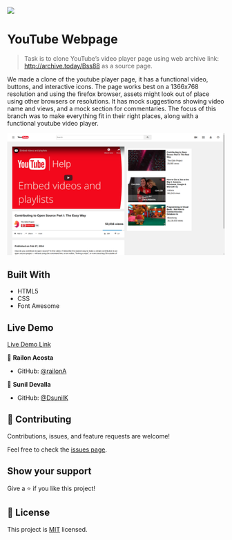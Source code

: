 ![](https://img.shields.io/badge/Microverse-blueviolet)

# YouTube Webpage
> Task is to clone YouTube’s video player page using web archive link: http://archive.today/Bss88 as a source page.

We made a clone of the youtube player page, it has a functional video, buttons, and interactive icons. The page works best on a 1366x768 resolution and using the firefox browser, assets might look out of place using other browsers or resolutions. It has mock suggestions showing video name and views, and a mock section for commentaries. The focus of this branch was to make everything fit in their right places, along with a functional youtube video player.

![screenshot](./img/app_screenshot.png)
 
## Built With

- HTML5
- CSS
- Font Awesome

## Live Demo

[Live Demo Link](https://railona.github.io/youtube-simulator-page/)

👤 **Railon Acosta**

- GitHub: [@railonA](https://github.com/RailonA)


👤 **Sunil Devalla**

- GitHub: [@DsunilK](https://github.com/DsunilK)

## 🤝 Contributing

Contributions, issues, and feature requests are welcome!

Feel free to check the [issues page](https://github.com/RailonA/youtube-simulator-page/issues).

## Show your support

Give a ⭐️ if you like this project!

## 📝 License

This project is [MIT](LICENSE) licensed.


